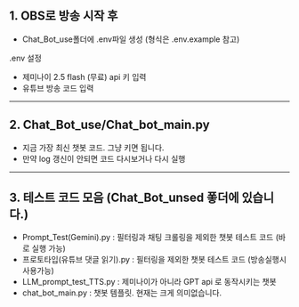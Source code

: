 ## 1. OBS로 방송 시작 후 
- Chat_Bot_use폴더에 .env파일 생성 (형식은 .env.example 참고)

.env 설정
- 제미나이 2.5 flash (무료) api 키 입력
- 유튜브 방송 코드 입력

---

## 2. Chat_Bot_use/Chat_bot_main.py
- 지금 가장 최신 챗봇 코드. 그냥 키면 됩니다.
- 만약 log 갱신이 안되면 코드 다시보거나 다시 실행

---

## 3. 테스트 코드 모음 (Chat_Bot_unsed 퐇더에 있습니다.)
- Prompt_Test(Gemini).py : 필터링과 채팅 크롤링을 제외한 챗봇 테스트 코드 (바로 실행 가능)
- 프로토타입(유튜브 댓글 읽기).py : 필터링을 제외한 챗봇 테스트 코드 (방송실행시 사용가능)
- LLM_prompt_test_TTS.py : 제미나이가 아니라 GPT api 로 동작시키는 챗봇
- chat_bot_main.py : 챗봇 템플릿. 현재는 크게 의미없습니다.
